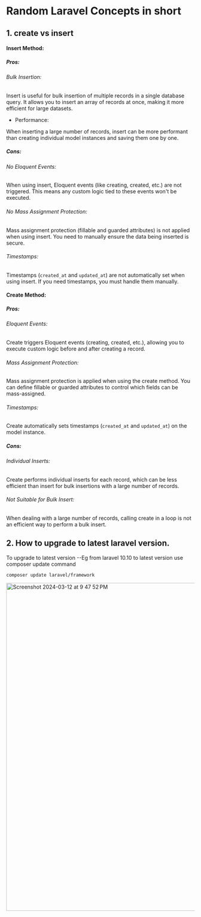 # Random Laravel Concepts in short

## 1. create vs insert

#### Insert Method: 

##### Pros:

###### Bulk Insertion:

Insert is useful for bulk insertion of multiple records in a single database query.
It allows you to insert an array of records at once, making it more efficient for large datasets.

- Performance:

When inserting a large number of records, insert can be more performant than creating individual model instances and saving them one by one.


##### Cons:

###### No Eloquent Events:

When using insert, Eloquent events (like creating, created, etc.) are not triggered. This means any custom logic tied to these events won't be executed.

###### No Mass Assignment Protection:

Mass assignment protection (fillable and guarded attributes) is not applied when using insert. You need to manually ensure the data being inserted is secure.

###### Timestamps:

Timestamps (```created_at``` and ```updated_at```) are not automatically set when using insert. If you need timestamps, you must handle them manually.

#### Create Method: 

##### Pros:

###### Eloquent Events:

Create triggers Eloquent events (creating, created, etc.), allowing you to execute custom logic before and after creating a record.

###### Mass Assignment Protection:

Mass assignment protection is applied when using the create method. You can define fillable or guarded attributes to control which fields can be mass-assigned.

###### Timestamps:

Create automatically sets timestamps (```created_at``` and ```updated_at```) on the model instance.



##### Cons:

###### Individual Inserts:

Create performs individual inserts for each record, which can be less efficient than insert for bulk insertions with a large number of records.


###### Not Suitable for Bulk Insert:

When dealing with a large number of records, calling create in a loop is not an efficient way to perform a bulk insert.


## 2. How to upgrade to latest laravel version.
To upgrade to latest version --Eg from laravel 10.10 to latest version use composer update command

```
composer update laravel/framework
```
<img width="877" alt="Screenshot 2024-03-12 at 9 47 52 PM" src="https://github.com/DiveshR/Random-Laravel-Concepts-in-short/assets/25860707/5e6fa6d5-c151-4e9c-a5e4-44a4dea22b8c">




